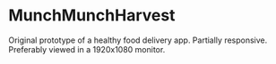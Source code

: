 # MunchMunchHarvest
Original prototype of a healthy food delivery app. Partially responsive. Preferably viewed in a 1920x1080 monitor.
